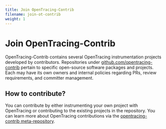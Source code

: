 ```yaml
---
title: Join OpenTracing-Contrib
filename: join-ot-contrib
weight: 1
---
```


# Join OpenTracing-Contrib

OpenTracing-Contrib contains several OpenTracing instrumentation projects developed by contributors. Repositories under [github.com/opentracing-contrib](https://github.com/opentracing-contrib) pertain to specific open-source software packages and projects. Each may have its own owners and internal policies regarding PRs, review requirements, and committer management.

## How to contribute?

You can contribute by either instrumenting your own project with OpenTracing or contributing to the existing projects in the repository. You can learn more about OpenTracing contributions via the [opentracing-contrib meta-repository](https://github.com/opentracing-contrib/meta).
